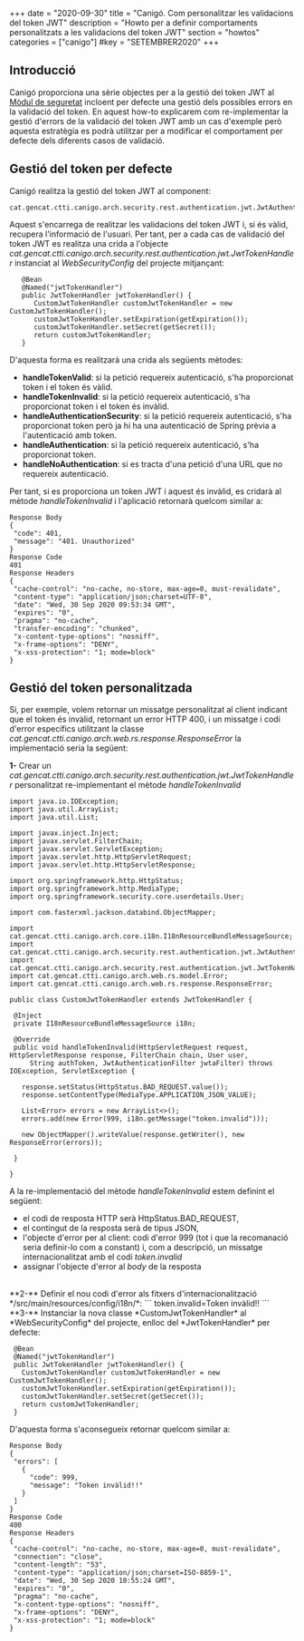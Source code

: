 +++
date        = "2020-09-30"
title       = "Canigó. Com personalitzar les validacions del token JWT"
description = "Howto per a definir comportaments personalitzats a les validacions del token JWT"
section     = "howtos"
categories  = ["canigo"]
#key         = "SETEMBRER2020"
+++

## Introducció

Canigó proporciona una sèrie objectes per a la gestió del token JWT al [Mòdul de seguretat](/canigo-documentacio-versions-3x-core/modul-seguretat/)
incloent per defecte una gestió dels possibles errors en la validació del token. En aquest how-to explicarem com re-implementar la gestió d'errors de la validació del token JWT
amb un cas d'exemple però aquesta estratègia es podrà utilitzar per a modificar el comportament per defecte dels diferents casos de validació.

## Gestió del token per defecte

Canigó realitza la gestió del token JWT al component:

```
cat.gencat.ctti.canigo.arch.security.rest.authentication.jwt.JwtAuthenticationFilter
```

Aquest s'encarrega de realitzar les validacions del token JWT i, si és vàlid, recupera l'informació de l'usuari. Per tant, per a cada cas de validació del token JWT
es realitza una crida a l'objecte *cat.gencat.ctti.canigo.arch.security.rest.authentication.jwt.JwtTokenHandler* instanciat al *WebSecurityConfig* del projecte mitjançant:

```
   @Bean
   @Named("jwtTokenHandler")
   public JwtTokenHandler jwtTokenHandler() {
      CustomJwtTokenHandler customJwtTokenHandler = new CustomJwtTokenHandler();
      customJwtTokenHandler.setExpiration(getExpiration());
      customJwtTokenHandler.setSecret(getSecret());
      return customJwtTokenHandler;
   }
```

D'aquesta forma es realitzarà una crida als següents mètodes:

- **handleTokenValid**: si la petició requereix autenticació, s'ha proporcionat token i el token és vàlid.
- **handleTokenInvalid**: si la petició requereix autenticació, s'ha proporcionat token i el token és invàlid.
- **handleAuthenticationSecurity**: si la petició requereix autenticació, s'ha proporcionat token però ja hi ha una autenticació de Spring prèvia a l'autenticació amb token.
- **handleAuthentication**: si la petició requereix autenticació, s'ha proporcionat token.
- **handleNoAuthentication**: si es tracta d'una petició d'una URL que no requereix autenticació.

Per tant, si es proporciona un token JWT i aquest és invàlid, es cridarà al mètode *handleTokenInvalid* i l'aplicació retornarà quelcom similar a:

```
Response Body
{
 "code": 401,
 "message": "401. Unauthorized"
}
Response Code
401
Response Headers
{
 "cache-control": "no-cache, no-store, max-age=0, must-revalidate",
 "content-type": "application/json;charset=UTF-8",
 "date": "Wed, 30 Sep 2020 09:53:34 GMT",
 "expires": "0",
 "pragma": "no-cache",
 "transfer-encoding": "chunked",
 "x-content-type-options": "nosniff",
 "x-frame-options": "DENY",
 "x-xss-protection": "1; mode=block"
}
```

## Gestió del token personalitzada

Si, per exemple, volem retornar un missatge personalitzat al client indicant que el token és invàlid, retornant un error HTTP 400, i un missatge i codi d'error
específics utilitzant la classe *cat.gencat.ctti.canigo.arch.web.rs.response.ResponseError* la implementació seria la següent:
<br/>

**1-** Crear un *cat.gencat.ctti.canigo.arch.security.rest.authentication.jwt.JwtTokenHandler* personalitzat re-implementant el mètode *handleTokenInvalid*

```
import java.io.IOException;
import java.util.ArrayList;
import java.util.List;

import javax.inject.Inject;
import javax.servlet.FilterChain;
import javax.servlet.ServletException;
import javax.servlet.http.HttpServletRequest;
import javax.servlet.http.HttpServletResponse;

import org.springframework.http.HttpStatus;
import org.springframework.http.MediaType;
import org.springframework.security.core.userdetails.User;

import com.fasterxml.jackson.databind.ObjectMapper;

import cat.gencat.ctti.canigo.arch.core.i18n.I18nResourceBundleMessageSource;
import cat.gencat.ctti.canigo.arch.security.rest.authentication.jwt.JwtAuthenticationFilter;
import cat.gencat.ctti.canigo.arch.security.rest.authentication.jwt.JwtTokenHandler;
import cat.gencat.ctti.canigo.arch.web.rs.model.Error;
import cat.gencat.ctti.canigo.arch.web.rs.response.ResponseError;

public class CustomJwtTokenHandler extends JwtTokenHandler {

 @Inject
 private I18nResourceBundleMessageSource i18n;

 @Override
 public void handleTokenInvalid(HttpServletRequest request, HttpServletResponse response, FilterChain chain, User user,
     String authToken, JwtAuthenticationFilter jwtaFilter) throws IOException, ServletException {

   response.setStatus(HttpStatus.BAD_REQUEST.value());
   response.setContentType(MediaType.APPLICATION_JSON_VALUE);

   List<Error> errors = new ArrayList<>();
   errors.add(new Error(999, i18n.getMessage("token.invalid")));

   new ObjectMapper().writeValue(response.getWriter(), new ResponseError(errors));

 }

}
```

A la re-implementació del mètode *handleTokenInvalid* estem definint el següent:

- el codi de resposta HTTP serà HttpStatus.BAD_REQUEST,
- el contingut de la resposta serà de tipus JSON,
- l'objecte d'error per al client: codi d'error 999 (tot i que la recomanació seria definir-lo com a constant) i, com a descripció, un missatge internacionalitzat amb el codi *token.invalid*
- assignar l'objecte d'error al _body_ de la resposta

<br/>
**2-** Definir el nou codi d'error als fitxers d'internacionalització */src/main/resources/config/i18n/*:
```
token.invalid=Token invàlid!!
```

<br/>
**3-** Instanciar la nova classe *CustomJwtTokenHandler* al *WebSecurityConfig* del projecte, enlloc del *JwtTokenHandler* per defecte:

```
 @Bean
 @Named("jwtTokenHandler")
 public JwtTokenHandler jwtTokenHandler() {
   CustomJwtTokenHandler customJwtTokenHandler = new CustomJwtTokenHandler();
   customJwtTokenHandler.setExpiration(getExpiration());
   customJwtTokenHandler.setSecret(getSecret());
   return customJwtTokenHandler;
 }
```

D'aquesta forma s'aconsegueix retornar quelcom similar a:

```
Response Body
{
 "errors": [
   {
     "code": 999,
     "message": "Token invàlid!!"
   }
 ]
}
Response Code
400
Response Headers
{
 "cache-control": "no-cache, no-store, max-age=0, must-revalidate",
 "connection": "close",
 "content-length": "53",
 "content-type": "application/json;charset=ISO-8859-1",
 "date": "Wed, 30 Sep 2020 10:55:24 GMT",
 "expires": "0",
 "pragma": "no-cache",
 "x-content-type-options": "nosniff",
 "x-frame-options": "DENY",
 "x-xss-protection": "1; mode=block"
}
```
